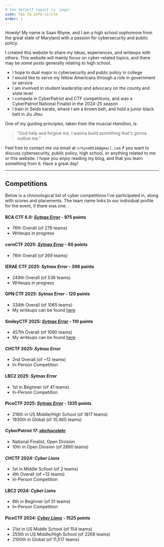 ```yaml
---
# the default layout is 'page'
icon: fas fa-info-circle
order: 1
---
```


Howdy! My name is Saan Rhyne, and I am a high school sophomore from the great state of Maryland with a passion for cybersecurity and public policy.

I created this website to share my ideas, experiences, and writeups with others. This website will mainly focus on cyber-related topics, and there may be some posts generally relating to high school.

* I hope to dual major in cybersecurity and public policy in college
* I would like to serve my fellow Americans through a role in government or service
* I am involved in student leadership and advocacy on the county and state level
* I compete in CyberPatriot and CTF competitions, and was a CyberPatriot National Finalist in the 2024-25 season
* I train in Seido karate, where I am a brown belt, and hold a junior black belt in Jiu Jitsu

One of my guiding principles, taken from the muscial *Hamilton*, is:

> "God help and forgive me, I wanna build something that's gonna outlive me."

Feel free to contact me via email at `srhyne0516@gmail.com` if you want to discuss cybersecurity, public policy, high school, or anything related to me or this website. I hope you enjoy reading my blog, and that you learn something from it. Have a great day!

---

## Competitions
Below is a chronological list of cyber competitions I’ve participated in, along with scores and placements. The team name links to our individual profile for the event, if there was one.

#### BCA CTF 6.0: [*Sytnax Error*](https://play.bcactf.com/teams/70) - 975 points
* 76th Overall (of 276 teams)
* Writeups in progress

#### cornCTF 2025: [*Sytnax Error*](https://play.cornc.tf/users/105) - 60 points
* 76th Overall (of 269 teams)

#### IERAE CTF 2025: *Sytnax Error* - 398 points
* 249th Overall (of 538 teams)
* Writeups in progress

#### GPN CTF 2025: *Sytnax Error* - 120 points
* 334th Overall (of 1065 teams)
* My writeups can be found [here](/tags/gpn-ctf-2025/)

#### SmileyCTF 2025: [*Sytnax Error*](https://play.ctf.gg/profile/eYPIor_XVEJ2xog7iLugF) - 110 points
* 457th Overall (of 1090 teams)
* My writeups can be found [here](/tags/smileyctf-2025/)

#### CHCTF 2025: *Sytnax Error*
* 2nd Overall (of ~12 teams)
* In-Person Competition

#### LBC2 2025: *Sytnax Error*
* 1st in Beginner (of 41 teams)
* In-Person Competition

#### PicoCTF 2025: [*Sytnax Error*](https://play.picoctf.org/teams/15354) - 1335 points
* 216th in US Middle/High School (of 1817 teams)
* 1930th in Global (of 10,460 teams)

#### CyberPatriot 17: [*pbchocolate*](https://www.uscyberpatriot.org/Documents/CP17_Program_2025_web.pdf#page=11)
* National Finalist, Open Division
* 10th in Open Division (of 2890 teams)

#### CHCTF 2024: *Cyber Lions*
* 1st in Middle School (of 2 teams)
* 4th Overall (of ~12 teams)
* In-Person Competition

#### LBC2 2024: *Cyber Lions*
* 8th in Beginner (of 31 teams)
* In-Person Competition

#### PicoCTF 2024: [*Cyber Lions*](https://play.picoctf.org/teams/9972) - 1525 points
* 21st in US Middle School (of 154 teams)
* 255th in US Middle/High School (of 2268 teams)
* 2100th in Global (of 11,517 teams)
